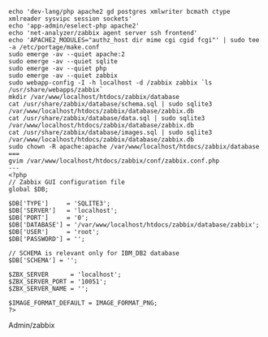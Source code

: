 
	echo 'dev-lang/php apache2 gd postgres xmlwriter bcmath ctype xmlreader sysvipc session sockets'
	echo 'app-admin/eselect-php apache2'
	echo 'net-analyzer/zabbix agent server ssh frontend'
	echo 'APACHE2_MODULES="authz_host dir mime cgi cgid fcgi"' | sudo tee -a /etc/portage/make.conf
	sudo emerge -av --quiet apache:2
	sudo emerge -av --quiet sqlite
	sudo emerge -av --quiet php
	sudo emerge -av --quiet zabbix
	sudo webapp-config -I -h localhost -d /zabbix zabbix `ls /usr/share/webapps/zabbix`
	mkdir /var/www/localhost/htdocs/zabbix/database
	cat /usr/share/zabbix/database/schema.sql | sudo sqlite3 /var/www/localhost/htdocs/zabbix/database/zabbix.db
	cat /usr/share/zabbix/database/data.sql | sudo sqlite3 /var/www/localhost/htdocs/zabbix/database/zabbix.db
	cat /usr/share/zabbix/database/images.sql | sudo sqlite3 /var/www/localhost/htdocs/zabbix/database/zabbix.db
	sudo chown -R apache:apache /var/www/localhost/htdocs/zabbix/database
	===
	gvim /var/www/localhost/htdocs/zabbix/conf/zabbix.conf.php
	---
	<?php
	// Zabbix GUI configuration file
	global $DB;
	
	$DB['TYPE']     = 'SQLITE3';
	$DB['SERVER']   = 'localhost';
	$DB['PORT']     = '0';
	$DB['DATABASE'] = '/var/www/localhost/htdocs/zabbix/database/zabbix';
	$DB['USER']     = 'root';
	$DB['PASSWORD'] = '';
	
	// SCHEMA is relevant only for IBM_DB2 database
	$DB['SCHEMA'] = '';
	
	$ZBX_SERVER      = 'localhost';
	$ZBX_SERVER_PORT = '10051';
	$ZBX_SERVER_NAME = '';
	
	$IMAGE_FORMAT_DEFAULT = IMAGE_FORMAT_PNG;
	?>



Admin/zabbix
